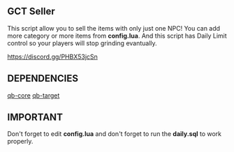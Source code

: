 ## GCT Seller

This script allow you to sell the items with only just one NPC! You can add more category or more items from **config.lua**. And this script has Daily Limit control so your players will stop grinding evantually.

https://discord.gg/PHBX53jcSn

## DEPENDENCIES

[qb-core](https://github.com/qbcore-framework/qb-core)
[qb-target](https://github.com/qbcore-framework/qb-target)

## IMPORTANT

Don't forget to edit **config.lua** and don't forget to run the **daily.sql** to work properly.
